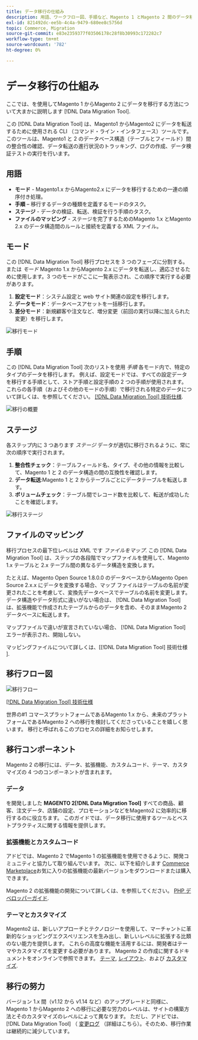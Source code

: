 ```yaml
---
title: データ移行の仕組み
description: 用語、ワークフロー図、手順など、Magento 1 とMagento 2 間のデータ移行プロセスについて説明します。
exl-id: 821492dc-ee5b-4c4a-9479-680ee8c5756d
topic: Commerce, Migration
source-git-commit: e83e2359377f03506178c28f8b30993c172282c7
workflow-type: tm+mt
source-wordcount: '782'
ht-degree: 0%

---
```


# データ移行の仕組み

ここでは、を使用してMagento 1 からMagento 2 にデータを移行する方法について大まかに説明します [!DNL Data Migration Tool].

この [!DNL Data Migration Tool] は、Magento1 からMagento2 にデータを転送するために使用される CLI （コマンド・ライン・インタフェース）ツールです。 このツールは、Magento1 と 2 のデータベース構造（テーブルとフィールド）間の整合性の確認、データ転送の進行状況のトラッキング、ログの作成、データ検証テストの実行を行います。

## 用語

* **モード** - Magento1.x からMagento2.x にデータを移行するための一連の順序付き処理。
* **手順**  – 移行するデータの種類を定義するモードのタスク。
* **ステージ** - データの検証、転送、検証を行う手順のタスク。
* **ファイルのマッピング** - ステージを完了するためのMagento 1.x とMagento 2.x のデータ構造間のルールと接続を定義する XML ファイル。

## モード

この [!DNL Data Migration Tool] 移行プロセスを 3 つのフェーズに分割する。または *モード* Magento 1.x からMagento 2.x にデータを転送し、適応させるために使用します。3 つのモードがここに一覧表示され、この順序で実行する必要があります。

1. **設定モード**：システム設定と web サイト関連の設定を移行します。
1. **データモード**：データベースアセットを一括移行します。
1. **差分モード**：新規顧客や注文など、増分変更（前回の実行以降に加えられた変更）を移行します。

![移行モード](../../assets/data-migration/MigrationModes2.png)

## 手順

この [!DNL Data Migration Tool] 次のリストを使用 *手順* 各モード内で、特定のタイプのデータを移行します。 例えば、設定モードでは、すべての設定データを移行する手順として、ストア手順と設定手順の 2 つの手順が使用されます。 これらの各手順（およびその他のモードの手順）で移行される特定のデータについて詳しくは、を参照してください。 [[!DNL Data Migration Tool] 技術仕様](technical-specification.md).

![移行の概要](../../assets/data-migration/MigrationOverview2.png)

## ステージ

各ステップ内に 3 つあります *ステージ* データが適切に移行されるように、常に次の順序で実行されます。

1. **整合性チェック**：テーブルフィールド名、タイプ、その他の情報を比較して、Magento 1 と 2 のデータ構造の間の互換性を確認します。
1. **データ転送**:Magento 1 と 2 からテーブルごとにデータテーブルを転送します。
1. **ボリュームチェック**：テーブル間でレコード数を比較して、転送が成功したことを確認します。

![移行ステージ](../../assets/data-migration/MigrationSteps2.png)

## ファイルのマッピング

移行プロセスの最下位レベルは XML です *ファイルをマップ*. この [!DNL Data Migration Tool] は、ステップの各段階でマップファイルを使用して、Magento 1.x テーブルと 2.x テーブル間の異なるデータ構造を変換します。

たとえば、Magento Open Source 1.8.0.0 のデータベースからMagento Open Source 2.x.x にデータを変換する場合、マップ ファイルはテーブルの名前が変更されたことを考慮して、変換先データベースでテーブルの名前を変更します。 データ構造やデータ形式に違いがない場合は、 [!DNL Data Migration Tool] は、拡張機能で作成されたテーブルからのデータを含め、そのままMagento 2 データベースに転送します。

マップファイルで違いが宣言されていない場合、 [!DNL Data Migration Tool] エラーが表示され、開始しない。

マッピングファイルについて詳しくは、[[!DNL Data Migration Tool] 技術仕様 ].

## 移行フロー図

![移行フロー](../../assets/data-migration/migration_flow.png)

[[!DNL Data Migration Tool] 技術仕様](technical-specification.md)

世界の#1 コマースプラットフォームであるMagento 1.x から、未来のプラットフォームであるMagento 2 への移行を検討してくださっていることを嬉しく思います。 移行と呼ばれるこのプロセスの詳細をお知らせします。

## 移行コンポーネント

Magento 2 の移行には、データ、拡張機能、カスタムコード、テーマ、カスタマイズの 4 つのコンポーネントが含まれます。

### データ

を開発しました **MAGENTO 2[!DNL Data Migration Tool]** すべての商品、顧客、注文データ、店舗の設定、プロモーションなどをMagento2 に効率的に移行するのに役立ちます。 このガイドでは、データ移行に使用するツールとベストプラクティスに関する情報を提供します。

### 拡張機能とカスタムコード

アドビでは、Magento 2 でMagento 1 の拡張機能を使用できるように、開発コミュニティと協力して取り組んでいます。 次に、以下を紹介します [Commerce Marketplace](https://marketplace.magento.com/)お気に入りの拡張機能の最新バージョンをダウンロードまたは購入できます。

Magento 2 の拡張機能の開発について詳しくは、を参照してください。 [PHP デベロッパーガイド](https://developer.adobe.com/commerce/php/development/).

### テーマとカスタマイズ

Magento2 は、新しいアプローチとテクノロジーを使用して、マーチャントに革新的なショッピングエクスペリエンスを生み出し、新しいレベルに拡張する比類のない能力を提供します。 これらの高度な機能を活用するには、開発者はテーマやカスタマイズを変更する必要があります。 Magento 2 の作成に関するドキュメントをオンラインで参照できます。 [テーマ](https://developer.adobe.com/commerce/frontend-core/guide/themes/), [レイアウト](https://developer.adobe.com/commerce/frontend-core/guide/layouts/)、および [カスタマイズ](https://developer.adobe.com/commerce/frontend-core/guide/layouts/xml-manage/).

## 移行の努力

バージョン 1.x 間（v1.12 から v1.14 など）のアップグレードと同様に、Magento 1 からMagento 2 への移行に必要な労力のレベルは、サイトの構築方法とそのカスタマイズのレベルによって異なります。
ただし、アドビでは、 [!DNL Data Migration Tool] （ [変更ログ](https://github.com/magento/data-migration-tool/blob/2.3/CHANGELOG.md) （詳細はこちら）。そのため、移行作業は継続的に減少しています。

